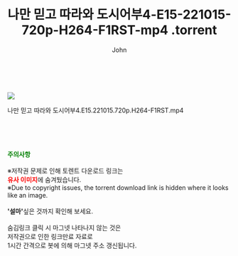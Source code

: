 ﻿---
layout: post
title:  "                   나만 믿고 따라와 도시어부4-E15-221015-720p-H264-F1RST-mp4                .torrent"
author: John
categories: [ TV ]
tags: [  ]
image: https://torrentrj58.com/uploadfile/full/f79200f232c9a23c43d1db6873f1ea4c26a3f5f8.jpg 
description: "                   나만 믿고 따라와 도시어부4-E15-221015-720p-H264-F1RST-mp4                 torrent 정보 공유"
toc: true
toc_sticky: true
---

<br>
<p><img src="https://torrentrj58.com/uploadfile/full/f79200f232c9a23c43d1db6873f1ea4c26a3f5f8.jpg"/></p>
 나만 믿고 따라와 도시어부4.E15.221015.720p.H264-F1RST.mp4    
    
<br><br><br>
<p data-ke-size="size16"><b><span style="color: green;">주의사항</span></b><br /><br />※저작권 문제로 인해 토렌트 다운로드 링크는<br /><b><span style="color: red;">유사 이미지</span></b>에 숨겨뒀습니다.<br />※Due to copyright issues, the torrent download link is hidden where it looks like an image.<br /><br /><b>'설마'</b>싶은 것까지 확인해 보세요.<br /><br />숨김링크 클릭 시 마그넷 나타나지 않는 것은<br />저작권으로 인한 링크만료 자료로<br />1시간 간격으로 봇에 의해 마그넷 주소 갱신됩니다.</p>
